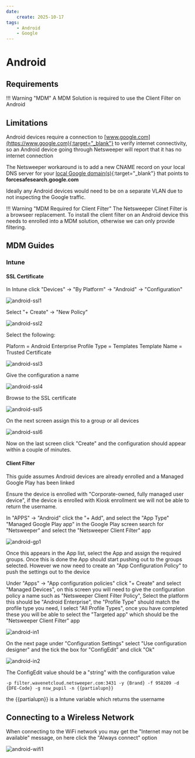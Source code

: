 ```yaml
---
date:
    create: 2025-10-17
tags:
    - Android
    - Google
---
```

# Android


## Requirements

!!! Warning "MDM"
    A MDM Solution is required to use the Client Filter on Android

## Limitations
Android devices require a connection to [www.google.com](https://www.google.com){:target="_blank"}  to verify internet connectivity, so an Android device going through Netsweeper will report that it has no internet connection

The Netsweeper workaround is to add a new CNAME record on your local DNS server for your [local Google domain(s)](https://www.google.com/supported_domains){:target="_blank"} that points to **forcesafesearch.google.com**

Ideally any Android devices would need to be on a separate VLAN due to not inspecting the Google traffic.

!!! Warning "MDM Required for Client Filter"
    The Netsweeper Clinet Filter is a browseer replacement. To install the client filter on an Android device this needs to enrolled into a MDM solution, otherwise we can only provide filtering.

## MDM Guides

### Intune

#### SSL Certificate

In Intune click "Devices" -> "By Platform" -> "Android" -> "Configuration"

![android-ssl1](media/android/android-ssl1.png)

Select "+ Create" -> "New Policy"

![android-ssl2](media/android/android-ssl2.png)

Select the following:

Plaform = Android Enterprise
Profile Type = Templates
Template Name = Trusted Certificate

![android-ssl3](media/android/android-ssl3.png)

Give the configuration a name

![android-ssl4](media/android/android-ssl4.png)

Browse to the SSL certificate

![android-ssl5](media/android/android-ssl5.png)

On the next screen assign this to a group or all devices

![android-ssl6](media/android/android-ssl6.png)

Now on the last screen click "Create" and the configuration should appear within a couple of minutes.

#### Client Filter

This guide assumes Android devices are already enrolled and a Managed Google Play has been linked

Ensure the device is enrolled with "Corporate-owned, fully managed user device", if the device is enrolled with Kiosk enrollment we will not be able to return the username.

In "APPS" -> "Android" click the "+ Add", and select the "App Type" "Managed Google Play app" in the Google Play screen search for "Netsweeper" and select the "Netsweeper Client Filter" app

![android-gp1](media/android/android-gp1.png)

Once this appears in the App list, select the App and assign the required groups. Once this is done the App should start pushing out to the groups selected. However we now need to create an "App Configuration Policy" to push the settings out to the device

Under "Apps" -> "App configuration policies" click "+ Create" and select "Managed Devices", on this screen you will need to give the configuration policy a name such as "Netsweeper Client Filter Policy", Select the platform this should be "Android Enterprise", the "Profile Type" should match the profile type you need, I select "All Profile Types", once you have completed these you will be able to select the "Targeted app" which should be the "Netsweeper Client Filter" app

![android-in1](media/android/android-in1.png)

On the next page under "Configuration Settings" select "Use configuration designer" and the tick the box for "ConfigEdit" and click "Ok"

![android-in2](media/android/android-in2.png)

The ConfigEdit value should be a "string" with the configuration value

``` text
-p filter.wavenetcloud.netsweeper.com:3431 -y {Brand} -f 958209 -d {DFE-Code} -g nsw_pupil -n {{partialupn}} 
```

the {{partialupn}} is a Intune variable which returns the username

## Connecting to a Wireless Network

When connecting to the WiFi network you may get the "Internet may not be available" message, on here click the "Always connect" option

![android-wifi1](media/android/android-wifi1.png)